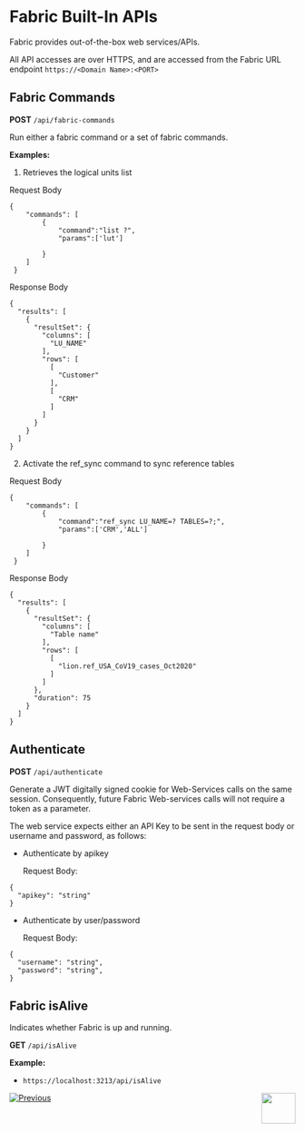 # Fabric Built-In APIs

Fabric provides out-of-the-box web services/APIs.

All API accesses are over HTTPS, and are accessed from the Fabric URL endpoint `https://<Domain Name>:<PORT>`



##  Fabric Commands

**POST** `/api/fabric-commands`


Run either a fabric command or a set of fabric commands. 

**Examples:**

1. Retrieves the logical units list 

Request Body

```
{
    "commands": [
        {
            "command":"list ?",
            "params":['lut']

        }
    ]
 }
```

Response Body

```
{
  "results": [
    {
      "resultSet": {
        "columns": [
          "LU_NAME"
        ],
        "rows": [
          [
            "Customer"
          ],
          [
            "CRM"
          ]
        ]
      }
    }
  ]
}
```

2. Activate the ref_sync command to sync reference tables

Request Body

```
{
    "commands": [
        {
            "command":"ref_sync LU_NAME=? TABLES=?;",
            "params":['CRM','ALL']

        }
    ]
 }
```

Response Body

```
{
  "results": [
    {
      "resultSet": {
        "columns": [
          "Table name"
        ],
        "rows": [
          [
            "lion.ref_USA_CoV19_cases_Oct2020"
          ]
        ]
      },
      "duration": 75
    }
  ]
}
```



##  Authenticate

**POST** `/api/authenticate`


Generate a JWT digitally signed cookie for Web-Services calls on the same session. Consequently, future Fabric Web-services calls will not require a token as a parameter. 

The web service expects either an API Key to be sent in the request body or username and password, as follows:

- Authenticate by apikey 

  Request Body:

```
{
  "apikey": "string"
}
```

- Authenticate by user/password

  Request Body:

```
{
  "username": "string",
  "password": "string",
}
```



## Fabric isAlive

Indicates whether Fabric is up and running. 

**GET** `/api/isAlive`



**Example:**

- `https://localhost:3213/api/isAlive`




[![Previous](/articles/images/Previous.png)](/articles/15_web_services_and_graphit/03_built_in_common_ws.md)[<img align="right" width="60" height="54" src="/articles/images/Next.png">](/articles/15_web_services_and_graphit/05_custom_ws.md)

